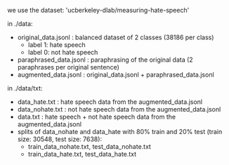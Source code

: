 we use the dataset:
'ucberkeley-dlab/measuring-hate-speech'

in ./data:
- original_data.jsonl : balanced dataset of 2 classes (38186 per class)
    - label 1: hate speech
    - label 0: not hate speech
- paraphrased_data.jsonl : paraphrasing of the original data (2 paraphrases per original sentence)
- augmented_data.jsonl : original_data.jsonl + paraphrased_data.jsonl

in ./data/txt:
- data_hate.txt : hate speech data from the augmented_data.jsonl
- data_nohate.txt : not hate speech data from the augmented_data.jsonl
- data.txt : hate speech + not hate speech data from the augmented_data.jsonl 
- splits of data_nohate and data_hate with 80% train and 20% test (train size: 30548, test size: 7638):
    - train_data_nohate.txt, test_data_nohate.txt
    - train_data_hate.txt, test_data_hate.txt
